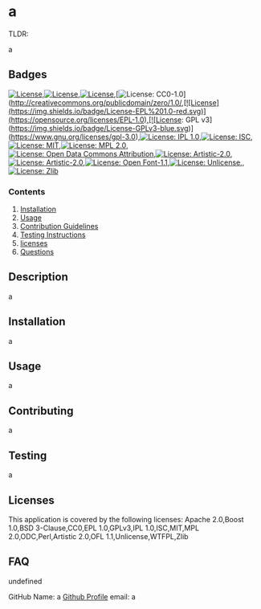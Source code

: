 # a

TLDR:

a

## Badges

[![License](https://img.shields.io/badge/License-Apache%202.0-blue.svg)](https://opensource.org/licenses/Apache-2.0),[![License](https://img.shields.io/badge/License-Boost%201.0-lightblue.svg)](https://www.boost.org/LICENSE_1_0.txt),[![License](https://img.shields.io/badge/License-BSD%203--Clause-blue.svg)](https://opensource.org/licenses/BSD-3-Clause),[![License: CC0-1.0](https://licensebuttons.net/l/zero/1.0/80x15.png)](http://creativecommons.org/publicdomain/zero/1.0/,[![License](https://img.shields.io/badge/License-EPL%201.0-red.svg)](https://opensource.org/licenses/EPL-1.0),[![License: GPL v3](https://img.shields.io/badge/License-GPLv3-blue.svg)](https://www.gnu.org/licenses/gpl-3.0),[![License: IPL 1.0](https://img.shields.io/badge/License-IPL%201.0-blue.svg)](https://opensource.org/licenses/IPL-1.0),[![License: ISC](https://img.shields.io/badge/License-ISC-blue.svg)](https://opensource.org/licenses/ISC),[![License: MIT](https://img.shields.io/badge/License-MIT-yellow.svg)](https://opensource.org/licenses/MIT),[![License: MPL 2.0](https://img.shields.io/badge/License-MPL%202.0-brightgreen.svg)](https://opensource.org/licenses/MPL-2.0),[![License: Open Data Commons Attribution](https://img.shields.io/badge/License-ODC_BY-brightgreen.svg)](https://opendatacommons.org/licenses/by/),[![License: Artistic-2.0](https://img.shields.io/badge/License-Perl-0298c3.svg)](https://opensource.org/licenses/Artistic-2.0),[![License: Artistic-2.0](https://img.shields.io/badge/License-Artistic%202.0-0298c3.svg)](https://opensource.org/licenses/Artistic-2.0),[![License: Open Font-1.1](https://img.shields.io/badge/License-OFL%201.1-lightgreen.svg)](https://opensource.org/licenses/OFL-1.1),[![License: Unlicense](https://img.shields.io/badge/license-Unlicense-blue.svg)](http://unlicense.org/),,[![License: Zlib](https://img.shields.io/badge/License-Zlib-lightgrey.svg)](https://opensource.org/licenses/Zlib)

### Contents

1. [Installation](#installation)
2. [Usage](#usage)
3. [Contribution Guidelines](#contributing)
4. [Testing Instructions](#testing)
7. [licenses](#licenses)
8. [Questions](#FAQ)

## Description

a

## Installation

a

## Usage

a

## Contributing

a

## Testing

a

## Licenses

This application is covered by the following licenses:
Apache 2.0,Boost 1.0,BSD 3-Clause,CC0,EPL 1.0,GPLv3,IPL 1.0,ISC,MIT,MPL 2.0,ODC,Perl,Artistic 2.0,OFL 1.1,Unlicense,WTFPL,Zlib

## FAQ

undefined

GitHub Name: a
[Github Profile](https://github.com/a)
email: a

	
